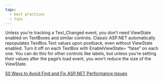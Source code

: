 ```yaml
---
tags:
  - best practices
  - tips
---
```


Unless you’re tracking a Text_Changed event, you don’t need ViewState enabled on TextBoxes and similar controls. Classic ASP.NET automatically repopulates TextBox.Text values upon postback, even without ViewState enabled. Turn it off on each TextBox with EnableViewState= “false” on each one. You can do this for other controls like labels, but unless you’re setting their values after the page’s load event, you won’t reduce the size of the ViewState.

[50 Ways to Avoid Find and Fix ASP.NET Performance Issues](https://www.red-gate.com/library/50-ways-to-avoid-find-and-fix-asp-net-performance-issues)